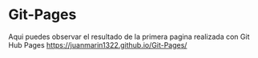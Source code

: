 # Git-Pages
Aqui puedes observar el resultado de la  primera pagina realizada con Git Hub Pages 
https://juanmarin1322.github.io/Git-Pages/
